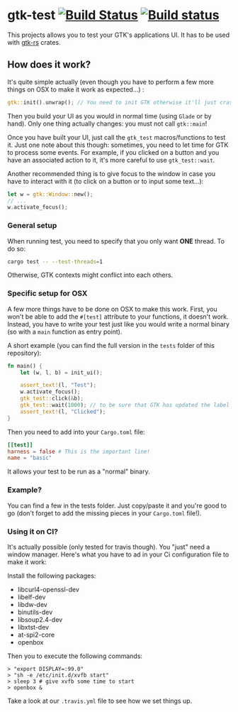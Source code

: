 # gtk-test [![Build Status](https://travis-ci.org/gtk-rs/gtk-test.png?branch=master)](https://travis-ci.org/gtk-rs/gtk-test) [![Build status](https://ci.appveyor.com/api/projects/status/h72xnw2ghjpy2m9y/branch/master?svg=true)](https://ci.appveyor.com/project/GuillaumeGomez/gtk-test/branch/master)

This projects allows you to test your GTK's applications UI. It has to be used with [gtk-rs](https://gtk-rs.org) crates.

## How does it work?

It's quite simple actually (even though you have to perform a few more things on OSX to make it work as expected...) :

```rust
gtk::init().unwrap(); // You need to init GTK otherwise it'll just crash...
```

Then you build your UI as you would in normal time (using `Glade` or by hand). Only one thing actually changes: you must not call `gtk::main`!

Once you have built your UI, just call the `gtk_test` macros/functions to test it. Just one note about this though: sometimes, you need to let time for GTK to process some events. For example, if you clicked on a button and you have an associated action to it, it's more careful to use `gtk_test::wait`.

Another recommended thing is to give focus to the window in case you have to interact with it (to click on a button or to input some text...):

```rust
let w = gtk::Window::new();
// ...
w.activate_focus();
```

### General setup

When running test, you need to specify that you only want **ONE** thread. To do so:

```bash
cargo test -- --test-threads=1
```

Otherwise, GTK contexts might conflict into each others.

### Specific setup for OSX

A few more things have to be done on OSX to make this work. First, you won't be able to add the `#[test]` attribute to your functions, it doesn't work. Instead, you have to write your test just like you would write a normal binary (so with a `main` function as entry point).

A short example (you can find the full version in the `tests` folder of this repository):

```rust
fn main() {
    let (w, l, b) = init_ui();

    assert_text!(l, "Test");
    w.activate_focus();
    gtk_test::click(&b);
    gtk_test::wait(1000); // to be sure that GTK has updated the label's text
    assert_text!(l, "Clicked");
}
```

Then you need to add into your `Cargo.toml` file:

```toml
[[test]]
harness = false # This is the important line!
name = "basic"
```

It allows your test to be run as a "normal" binary.

### Example?

You can find a few in the tests folder. Just copy/paste it and you're good to go (don't forget to add the missing pieces in your `Cargo.toml` file!).

### Using it on CI?

It's actually possible (only tested for travis though). You "just" need a window manager. Here's what you have to ad in your Ci configuration file to make it work:

Install the following packages:

 * libcurl4-openssl-dev
 * libelf-dev
 * libdw-dev
 * binutils-dev
 * libsoup2.4-dev
 * libxtst-dev
 * at-spi2-core
 * openbox

Then you to execute the following commands:

```
> "export DISPLAY=:99.0"
> "sh -e /etc/init.d/xvfb start"
> sleep 3 # give xvfb some time to start
> openbox &
```

Take a look at our `.travis.yml` file to see how we set things up.
